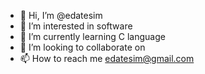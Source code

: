 - 👋 Hi, I’m @edatesim
- 👀 I’m interested in software
- 🌱 I’m currently learning C language
- 💞️ I’m looking to collaborate on 
- 📫 How to reach me edatesim@gmail.com 

<!---
edatesim/edatesim is a ✨ special ✨ repository because its `README.md` (this file) appears on your GitHub profile.
You can click the Preview link to take a look at your changes.
--->
